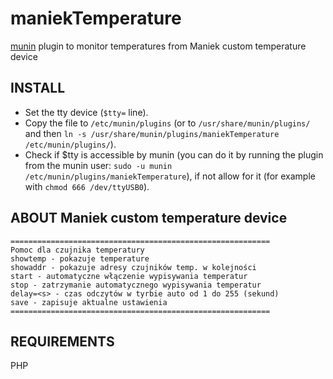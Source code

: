 # maniekTemperature
<a href="http://munin-monitoring.org/">munin</a> plugin to monitor temperatures from Maniek custom temperature device

## INSTALL
* Set the tty device (`$tty=` line).
* Copy the file to `/etc/munin/plugins` (or to `/usr/share/munin/plugins/` and then `ln -s /usr/share/munin/plugins/maniekTemperature /etc/munin/plugins/`).
* Check if $tty is accessible by munin (you can do it by running the plugin from the munin user: `sudo -u munin /etc/munin/plugins/maniekTemperature`), if not allow for it (for example with `chmod 666 /dev/ttyUSB0`).

## ABOUT Maniek custom temperature device
```
==========================================================
Pomoc dla czujnika temperatury
showtemp - pokazuje temperature
showaddr - pokazuje adresy czujników temp. w kolejności
start - automatyczne włączenie wypisywania temperatur
stop - zatrzymanie automatycznego wypisywania temperatur
delay=<s> - czas odczytów w tyrbie auto od 1 do 255 (sekund)
save - zapisuje aktualne ustawienia
==========================================================
```

## REQUIREMENTS
PHP
